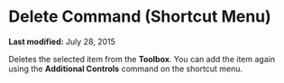 
# Delete <item> Command (Shortcut Menu)

 **Last modified:** July 28, 2015

Deletes the selected item from the  **Toolbox**. You can add the item again using the  **Additional Controls** command on the shortcut menu.

